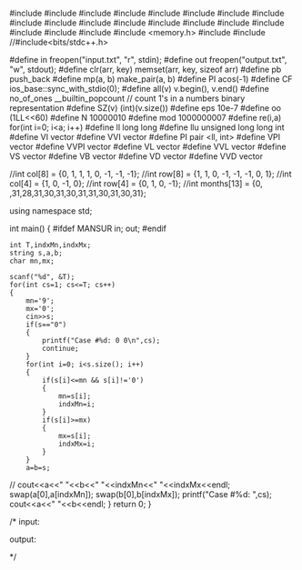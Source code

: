 


#include <cstring>
#include <vector>
#include <list>
#include <map>
#include <set>
#include <deque>
#include <stack>
#include <bitset>
#include <algorithm>
#include <functional>
#include <numeric>
#include <utility>
#include <sstream>
#include <iostream>
#include <iomanip>
#include <cstdio>
#include <cmath>
#include <cstdlib>
#include <ctime>
#include <memory.h>
#include <cassert>
#include <queue>
//#include<bits/stdc++.h>

#define in freopen("input.txt", "r", stdin);
#define out freopen("output.txt", "w", stdout);
#define clr(arr, key) memset(arr, key, sizeof arr)
#define pb push_back
#define mp(a, b) make_pair(a, b)
#define PI acos(-1)
#define CF ios_base::sync_with_stdio(0);
#define all(v) v.begin(), v.end()
#define no_of_ones __builtin_popcount // count 1's in a numbers binary representation
#define SZ(v) (int)(v.size())
#define eps 10e-7
#define oo (1LL<<60)
#define N 10000010
#define mod 1000000007
#define re(i,a) for(int i=0; i<a; i++)
#define ll long long
#define llu unsigned long long int
#define VI  vector <int>
#define VVI  vector <VI>
#define PI  pair <ll, int>
#define VPI  vector <PI>
#define VVPI  vector <VPI>
#define VL  vector <ll>
#define VVL  vector <VL>
#define VS  vector <string>
#define VB  vector <bool>
#define VD  vector <long double>
#define VVD  vector <VD>

//int col[8] = {0, 1, 1, 1, 0, -1, -1, -1};
//int row[8] = {1, 1, 0, -1, -1, -1, 0, 1};
//int col[4] = {1, 0, -1, 0};
//int row[4] = {0, 1, 0, -1};
//int months[13] = {0, ,31,28,31,30,31,30,31,31,30,31,30,31};

using namespace std;


int main()
{
#ifdef MANSUR
        in;
        out;
#endif

    int T,indxMn,indxMx;
    string s,a,b;
    char mn,mx;

    scanf("%d", &T);
    for(int cs=1; cs<=T; cs++)
    {
        mn='9';
        mx='0';
        cin>>s;
        if(s=="0")
        {
            printf("Case #%d: 0 0\n",cs);
            continue;
        }
        for(int i=0; i<s.size(); i++)
        {
            if(s[i]<=mn && s[i]!='0')
            {
                mn=s[i];
                indxMn=i;
            }
            if(s[i]>=mx)
            {
                mx=s[i];
                indxMx=i;
            }
        }
        a=b=s;
//        cout<<a<<" "<<b<<" "<<indxMn<<" "<<indxMx<<endl;
        swap(a[0],a[indxMn]);
        swap(b[0],b[indxMx]);
        printf("Case #%d: ",cs);
        cout<<a<<" "<<b<<endl;
    }
    return 0;
}


/*
input:


output:

*/

